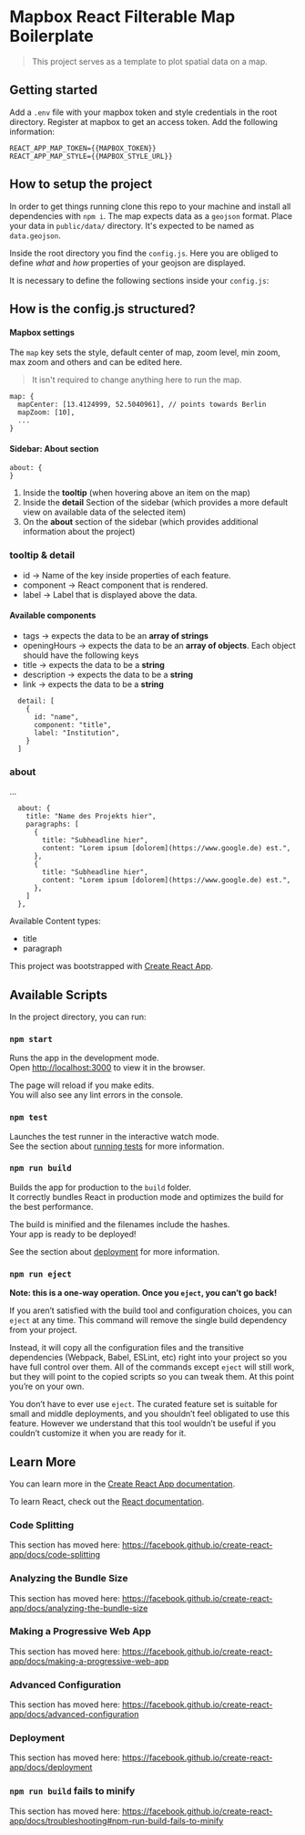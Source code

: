# Mapbox React Filterable Map Boilerplate

> This project serves as a template to plot spatial data on a map.

## Getting started

Add a ```.env``` file with your mapbox token and style credentials in the root directory. Register at mapbox to get an access token. Add the following information:

```
REACT_APP_MAP_TOKEN={{MAPBOX_TOKEN}}
REACT_APP_MAP_STYLE={{MAPBOX_STYLE_URL}}
```

## How to setup the project

In order to get things running clone this repo to your machine and install all dependencies with ```npm i```.
The map expects data as a ```geojson``` format. Place your data in ```public/data/``` directory. It's expected to be named as ```data.geojson```.

Inside the root directory you find the ```config.js```. Here you are obliged to define *what* and *how* properties of your geojson are displayed.

It is necessary to define the following sections inside your ```config.js```:

## How is the config.js structured?

#### Mapbox settings

The ```map``` key sets the style, default center of map, zoom level, min zoom, max zoom and others and can be edited here.

> It isn't required to change anything here to run the map.

```
map: {
  mapCenter: [13.4124999, 52.5040961], // points towards Berlin
  mapZoom: [10],
  ...
}
```

#### Sidebar: About section

````
about: {
}
````



1. Inside the **tooltip** (when hovering above an item on the map)
2. Inside the **detail** Section of the sidebar (which provides a more default view on available data of the selected item)
3. On the **about** section of the sidebar (which provides additional information about the project)

### tooltip & detail
- id -> Name of the key inside properties of each feature.
- component -> React component that is rendered.
- label -> Label that is displayed above the data.

#### Available components
- tags -> expects the data to be an **array of strings**
- openingHours -> expects the data to be an **array of objects**. Each object should have the following keys 
- title -> expects the data to be a **string**
- description -> expects the data to be a **string**
- link -> expects the data to be a **string**

```
  detail: [
    {
      id: "name",
      component: "title",
      label: "Institution",
    }
  ]
```

### about
...

```
  about: {
    title: "Name des Projekts hier",
    paragraphs: [
      {
        title: "Subheadline hier",
        content: "Lorem ipsum [dolorem](https://www.google.de) est.",
      },
      {
        title: "Subheadline hier",
        content: "Lorem ipsum [dolorem](https://www.google.de) est.",
      },
    ]
  },
```







Available Content types:

- title
- paragraph



This project was bootstrapped with [Create React App](https://github.com/facebook/create-react-app).

## Available Scripts

In the project directory, you can run:

### `npm start`

Runs the app in the development mode.<br />
Open [http://localhost:3000](http://localhost:3000) to view it in the browser.

The page will reload if you make edits.<br />
You will also see any lint errors in the console.

### `npm test`

Launches the test runner in the interactive watch mode.<br />
See the section about [running tests](https://facebook.github.io/create-react-app/docs/running-tests) for more information.

### `npm run build`

Builds the app for production to the `build` folder.<br />
It correctly bundles React in production mode and optimizes the build for the best performance.

The build is minified and the filenames include the hashes.<br />
Your app is ready to be deployed!

See the section about [deployment](https://facebook.github.io/create-react-app/docs/deployment) for more information.

### `npm run eject`

**Note: this is a one-way operation. Once you `eject`, you can’t go back!**

If you aren’t satisfied with the build tool and configuration choices, you can `eject` at any time. This command will remove the single build dependency from your project.

Instead, it will copy all the configuration files and the transitive dependencies (Webpack, Babel, ESLint, etc) right into your project so you have full control over them. All of the commands except `eject` will still work, but they will point to the copied scripts so you can tweak them. At this point you’re on your own.

You don’t have to ever use `eject`. The curated feature set is suitable for small and middle deployments, and you shouldn’t feel obligated to use this feature. However we understand that this tool wouldn’t be useful if you couldn’t customize it when you are ready for it.

## Learn More

You can learn more in the [Create React App documentation](https://facebook.github.io/create-react-app/docs/getting-started).

To learn React, check out the [React documentation](https://reactjs.org/).

### Code Splitting

This section has moved here: https://facebook.github.io/create-react-app/docs/code-splitting

### Analyzing the Bundle Size

This section has moved here: https://facebook.github.io/create-react-app/docs/analyzing-the-bundle-size

### Making a Progressive Web App

This section has moved here: https://facebook.github.io/create-react-app/docs/making-a-progressive-web-app

### Advanced Configuration

This section has moved here: https://facebook.github.io/create-react-app/docs/advanced-configuration

### Deployment

This section has moved here: https://facebook.github.io/create-react-app/docs/deployment

### `npm run build` fails to minify

This section has moved here: https://facebook.github.io/create-react-app/docs/troubleshooting#npm-run-build-fails-to-minify
